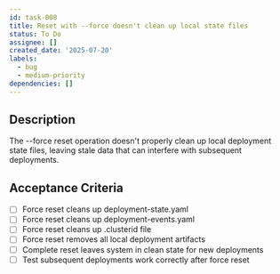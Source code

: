 ```yaml
---
id: task-008
title: Reset with --force doesn't clean up local state files
status: To Do
assignee: []
created_date: '2025-07-20'
labels:
  - bug
  - medium-priority
dependencies: []
---
```


## Description

The --force reset operation doesn't properly clean up local deployment state files, leaving stale data that can interfere with subsequent deployments.

## Acceptance Criteria

- [ ] Force reset cleans up deployment-state.yaml
- [ ] Force reset cleans up deployment-events.yaml
- [ ] Force reset cleans up .clusterid file
- [ ] Force reset removes all local deployment artifacts
- [ ] Complete reset leaves system in clean state for new deployments
- [ ] Test subsequent deployments work correctly after force reset
